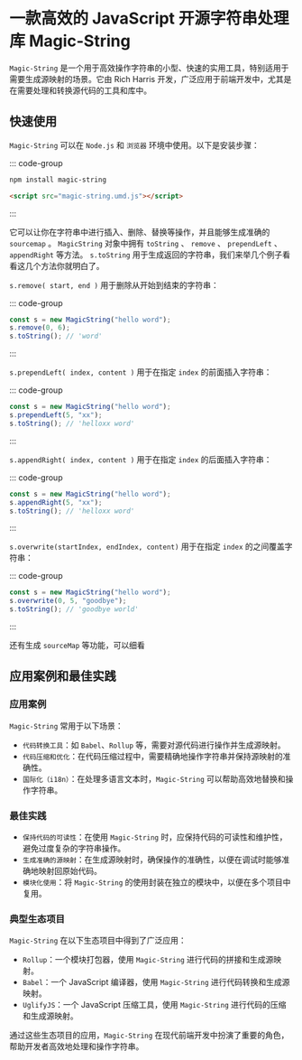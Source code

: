 # 一款高效的 JavaScript 开源字符串处理库 Magic-String

<article-info/>

<link-tag :linkList="[{ linkType:'git', linkText:'Magic-String',linkUrl:'https://github.com/Rich-Harris/magic-string'}]" />

`Magic-String` 是一个用于高效操作字符串的小型、快速的实用工具，特别适用于需要生成源映射的场景。它由 Rich Harris 开发，广泛应用于前端开发中，尤其是在需要处理和转换源代码的工具和库中。

## 快速使用

`Magic-String` 可以在 `Node.js` 和 `浏览器` 环境中使用。以下是安装步骤：

::: code-group

```bash [Node.js]
npm install magic-string
```

```html [浏览器]
<script src="magic-string.umd.js"></script>
```

:::

它可以让你在字符串中进行插入、删除、替换等操作，并且能够生成准确的 `sourcemap` 。 `MagicString` 对象中拥有 `toString` 、 `remove` 、 `prependLeft` 、 `appendRight` 等方法。 `s.toString` 用于生成返回的字符串，我们来举几个例子看看这几个方法你就明白了。

`s.remove( start, end )` 用于删除从开始到结束的字符串：

::: code-group

```js
const s = new MagicString("hello word");
s.remove(0, 6);
s.toString(); // 'word'
```

:::

`s.prependLeft( index, content )` 用于在指定 `index` 的前面插入字符串：

::: code-group

```js
const s = new MagicString("hello word");
s.prependLeft(5, "xx");
s.toString(); // 'helloxx word'
```

:::

`s.appendRight( index, content )` 用于在指定 `index` 的后面插入字符串：

::: code-group

```js
const s = new MagicString("hello word");
s.appendRight(5, "xx");
s.toString(); // 'helloxx word'
```

:::

`s.overwrite(startIndex, endIndex, content)` 用于在指定 `index` 的之间覆盖字符串：

::: code-group

```js
const s = new MagicString("hello word");
s.overwrite(0, 5, "goodbye");
s.toString(); // 'goodbye world'
```

:::

还有生成 `sourceMap` 等功能，可以细看 <link-tag :linkList="[{ linkType:'git', linkText:'Magic-String',linkUrl:'https://github.com/Rich-Harris/magic-string'}]" />

## 应用案例和最佳实践

### 应用案例

`Magic-String` 常用于以下场景：

- `代码转换工具`：如 `Babel`、`Rollup` 等，需要对源代码进行操作并生成源映射。
- `代码压缩和优化`：在代码压缩过程中，需要精确地操作字符串并保持源映射的准确性。
- `国际化（i18n）`：在处理多语言文本时，`Magic-String` 可以帮助高效地替换和操作字符串。

### 最佳实践

- `保持代码的可读性`：在使用 `Magic-String` 时，应保持代码的可读性和维护性，避免过度复杂的字符串操作。
- `生成准确的源映射`：在生成源映射时，确保操作的准确性，以便在调试时能够准确地映射回原始代码。
- `模块化使用`：将 `Magic-String` 的使用封装在独立的模块中，以便在多个项目中复用。

### 典型生态项目

`Magic-String` 在以下生态项目中得到了广泛应用：

- `Rollup`：一个模块打包器，使用 `Magic-String` 进行代码的拼接和生成源映射。
- `Babel`：一个 JavaScript 编译器，使用 `Magic-String` 进行代码转换和生成源映射。
- `UglifyJS`：一个 JavaScript 压缩工具，使用 `Magic-String` 进行代码的压缩和生成源映射。

通过这些生态项目的应用，`Magic-String` 在现代前端开发中扮演了重要的角色，帮助开发者高效地处理和操作字符串。
